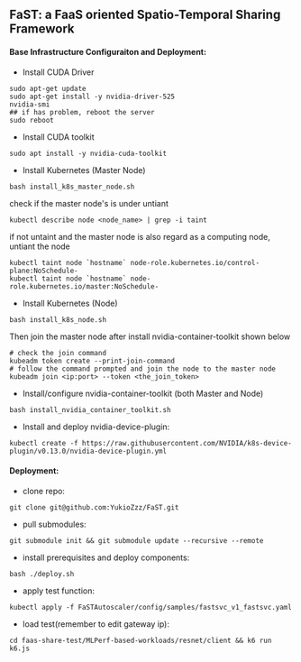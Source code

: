 ## FaST: a FaaS oriented Spatio-Temporal Sharing Framework

#### Base Infrastructure Configuraiton and Deployment:
- Install CUDA Driver
```
sudo apt-get update
sudo apt-get install -y nvidia-driver-525
nvidia-smi
## if has problem, reboot the server
sudo reboot
```

- Install CUDA toolkit
```
sudo apt install -y nvidia-cuda-toolkit
```

- Install Kubernetes (Master Node)
```
bash install_k8s_master_node.sh
```
check if the master node's is under untiant
```
kubectl describe node <node_name> | grep -i taint
```
if not untaint and the master node is also regard as a computing node, untiant the node
```
kubectl taint node `hostname` node-role.kubernetes.io/control-plane:NoSchedule-
kubectl taint node `hostname` node-role.kubernetes.io/master:NoSchedule-

```

- Install Kubernetes (Node)
```
bash install_k8s_node.sh
```
Then join the master node after install nvidia-container-toolkit shown below
```
# check the join command
kubeadm token create --print-join-command
# follow the command prompted and join the node to the master node
kubeadm join <ip:port> --token <the_join_token>
```



- Install/configure nvidia-container-toolkit (both Master and Node)
```
bash install_nvidia_container_toolkit.sh
```

- Install and deploy nvidia-device-plugin:
```
kubectl create -f https://raw.githubusercontent.com/NVIDIA/k8s-device-plugin/v0.13.0/nvidia-device-plugin.yml
```

#### Deployment:

- clone repo:
```
git clone git@github.com:YukioZzz/FaST.git
```
- pull submodules:
```
git submodule init && git submodule update --recursive --remote
```
- install prerequisites and deploy components:
```
bash ./deploy.sh
```
- apply test function:
```
kubectl apply -f FaSTAutoscaler/config/samples/fastsvc_v1_fastsvc.yaml
```
- load test(remember to edit gateway ip):
```
cd faas-share-test/MLPerf-based-workloads/resnet/client && k6 run k6.js 
```

